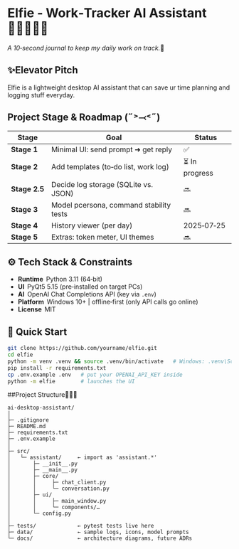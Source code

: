 # Elfie ‑ Work‑Tracker AI Assistant 🧚🏻‍♀️💜💐
*A 10‑second journal to keep my daily work on track.*💐

## ✨Elevator Pitch
Elfie is a lightweight desktop AI assistant that can save ur time planning and logging stuff everyday.


##  Project Stage & Roadmap (˶˃⤙˂˶)
|     Stage     |                  Goal                   |      Status    |
|---------------|-----------------------------------------|----------------|
| **Stage 1**   | Minimal UI: send prompt ➜ get reply    |       ✅       |
| **Stage 2**   | Add templates (to‑do list, work log)    | ⏳ In progress |
| **Stage 2.5** | Decide log storage (SQLite vs. JSON)    |       🔜       |
| **Stage 3**   | Model pcersona, command stability tests  |       🔜       |
| **Stage 4**   | History viewer (per day) | 2025‑07‑25   |       🔜       |
| **Stage 5**   | Extras: token meter, UI themes          |       🔜       |


## ⚙️ Tech Stack & Constraints
- **Runtime**  Python 3.11 (64‑bit)  
- **UI**  PyQt5 5.15 (pre‑installed on target PCs)  
- **AI**  OpenAI Chat Completions API (key via `.env`)  
- **Platform**  Windows 10+ | offline‑first (only API calls go online)  
- **License**  MIT

## 🚀 Quick Start
```bash
git clone https://github.com/yourname/elfie.git
cd elfie
python -m venv .venv && source .venv/bin/activate   # Windows: .venv\Scripts\activate
pip install -r requirements.txt
cp .env.example .env   # put your OPENAI_API_KEY inside
python -m elfie        # launches the UI
```

##Project Structure🌷🌷🌷
```
ai-desktop-assistant/
│
├─ .gitignore
├─ README.md         
├─ requirements.txt
├─ .env.example      
│
├─ src/
│   └─ assistant/     ← import as 'assistant.*'
│       ├─ __init__.py
│       ├─ __main__.py  
│       ├─ core/
│       │     ├─ chat_client.py   
│       │     └─ conversation.py  
│       ├─ ui/
│       │     ├─ main_window.py
│       │     └─ components/…      
│       └─ config.py
│
├─ tests/             ← pytest tests live here
├─ data/              ← sample logs, icons, model prompts
└─ docs/              ← architecture diagrams, future ADRs
```
